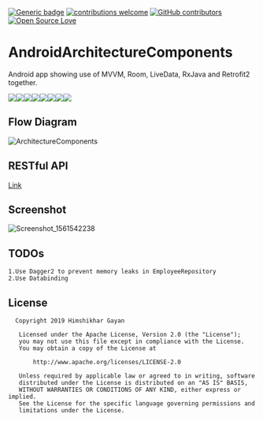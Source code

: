 [![Generic badge](https://img.shields.io/badge/Himshikhar-Gayan-RED.svg)](https://shields.io/)
[![contributions welcome](https://img.shields.io/badge/contributions-welcome-brightgreen.svg?style=flat)](https://github.com/hgayan7/AndroidArchitectureComponents/issues)
[![GitHub contributors](https://img.shields.io/github/contributors/Naereen/StrapDown.js.svg)](https://github.com/hgayan7/AndroidArchitectureComponents/graphs/contributors/)
[![Open Source Love](https://badges.frapsoft.com/os/v1/open-source.svg?v=103)](https://github.com/ellerbrock/open-source-badges/)

# AndroidArchitectureComponents
Android app showing use of  MVVM, Room, LiveData, RxJava and Retrofit2  together.


[![](https://sourcerer.io/fame/hgayan7/hgayan7/FilterLibrary/images/0)](https://sourcerer.io/fame/hgayan7/hgayan7/FilterLibrary/links/0)[![](https://sourcerer.io/fame/hgayan7/hgayan7/FilterLibrary/images/1)](https://sourcerer.io/fame/hgayan7/hgayan7/FilterLibrary/links/1)[![](https://sourcerer.io/fame/hgayan7/hgayan7/FilterLibrary/images/2)](https://sourcerer.io/fame/hgayan7/hgayan7/FilterLibrary/links/2)[![](https://sourcerer.io/fame/hgayan7/hgayan7/FilterLibrary/images/3)](https://sourcerer.io/fame/hgayan7/hgayan7/FilterLibrary/links/3)[![](https://sourcerer.io/fame/hgayan7/hgayan7/FilterLibrary/images/4)](https://sourcerer.io/fame/hgayan7/hgayan7/FilterLibrary/links/4)[![](https://sourcerer.io/fame/hgayan7/hgayan7/FilterLibrary/images/5)](https://sourcerer.io/fame/hgayan7/hgayan7/FilterLibrary/links/5)[![](https://sourcerer.io/fame/hgayan7/hgayan7/FilterLibrary/images/6)](https://sourcerer.io/fame/hgayan7/hgayan7/FilterLibrary/links/6)[![](https://sourcerer.io/fame/hgayan7/hgayan7/FilterLibrary/images/7)](https://sourcerer.io/fame/hgayan7/hgayan7/FilterLibrary/links/7)

## Flow Diagram


![ArchitectureComponents](https://user-images.githubusercontent.com/29502161/60182579-32429a80-9842-11e9-83c9-23941537f341.jpeg)

## RESTful API
[Link](http://www.mocky.io/v2/5d1313a00e0000fd3fb4a1c4)

## Screenshot
![Screenshot_1561542238](https://user-images.githubusercontent.com/29502161/60182101-3de19180-9841-11e9-99c7-525293f0477f.png)

## TODOs
```
1.Use Dagger2 to prevent memory leaks in EmployeeRepository 
2.Use Databinding

```

## License

```
  Copyright 2019 Himshikhar Gayan

   Licensed under the Apache License, Version 2.0 (the "License");
   you may not use this file except in compliance with the License.
   You may obtain a copy of the License at

       http://www.apache.org/licenses/LICENSE-2.0

   Unless required by applicable law or agreed to in writing, software
   distributed under the License is distributed on an "AS IS" BASIS,
   WITHOUT WARRANTIES OR CONDITIONS OF ANY KIND, either express or implied.
   See the License for the specific language governing permissions and
   limitations under the License.
```
